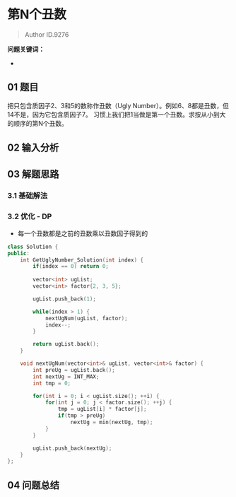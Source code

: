 # 第N个丑数
> Author ID.9276 

**问题关键词：**

- 

## 01 题目

把只包含质因子2、3和5的数称作丑数（Ugly Number）。例如6、8都是丑数，但14不是，因为它包含质因子7。 习惯上我们把1当做是第一个丑数。求按从小到大的顺序的第N个丑数。

## 02 输入分析



## 03 解题思路

### 3.1 基础解法



### 3.2 优化 - DP

- 每一个丑数都是之前的丑数乘以丑数因子得到的

```c++
class Solution {
public:
    int GetUglyNumber_Solution(int index) {
        if(index == 0) return 0;
        
        vector<int> ugList;
        vector<int> factor{2, 3, 5};

        ugList.push_back(1);

        while(index > 1) {
            nextUgNum(ugList, factor);
            index--;
        }

        return ugList.back();
    }

    void nextUgNum(vector<int>& ugList, vector<int>& factor) {
        int preUg = ugList.back();
        int nextUg = INT_MAX;
        int tmp = 0;

        for(int i = 0; i < ugList.size(); ++i) {
            for(int j = 0; j < factor.size(); ++j) {
                tmp = ugList[i] * factor[j];
                if(tmp > preUg)
                    nextUg = min(nextUg, tmp);
            }
        }

        ugList.push_back(nextUg);
    }
};
```



## 04 问题总结

